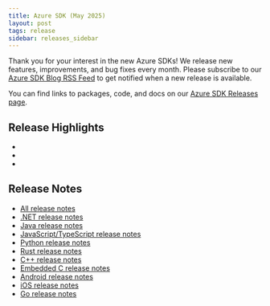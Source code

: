 ```yaml
---
title: Azure SDK (May 2025)
layout: post
tags: release
sidebar: releases_sidebar
---
```


Thank you for your interest in the new Azure SDKs! We release new features, improvements, and bug fixes every month. Please subscribe to our [Azure SDK Blog RSS Feed](https://devblogs.microsoft.com/azure-sdk/feed) to get notified when a new release is available.

You can find links to packages, code, and docs on our [Azure SDK Releases page](https://aka.ms/azsdk/releases).

## Release Highlights

*
*
*

## Release Notes

* [All release notes](index.md)
* [.NET release notes](dotnet.md)
* [Java release notes](java.md)
* [JavaScript/TypeScript release notes](js.md)
* [Python release notes](python.md)
* [Rust release notes](rust.md)
* [C++ release notes](cpp.md)
* [Embedded C release notes](c.md)
* [Android release notes](android.md)
* [iOS release notes](ios.md)
* [Go release notes](go.md)

